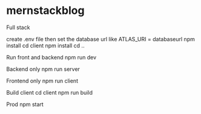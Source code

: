 # mernstackblog

Full stack 

create .env file then set the database url like ATLAS_URI = databaseurl
npm install cd client npm install cd ..

Run front and backend
npm run dev

Backend only
npm run server

Frontend only
npm run client

Build client
cd client npm run build

Prod
npm start
